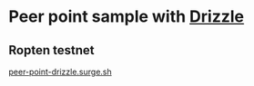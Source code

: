 # Peer point sample with [Drizzle](https://truffleframework.com/docs/drizzle/getting-started)

## Ropten testnet

[peer-point-drizzle.surge.sh](peer-point-drizzle.surge.sh)